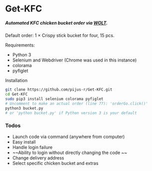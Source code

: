 # Get-KFC
##### Automated KFC chicken bucket order via [WOLT](https://wolt.com/lt/discovery). 

Default order: 1 × Crispy stick bucket for four, 15 pcs.

 Requirements:
  - Python 3 
  - Selenium and Webdriver (Chrome was used in this instance)
  - colorama
  - pyfiglet
  
 Installation

 ```sh
 git clone https://github.com/pijus-r/Get-KFC.git
 cd Get-KFC
 sudo pip3 install selenium colorama pyfiglet
 # Uncomment to make an actual order (line 77): 'orderGo.click()'
 python3 bucket.py
 # or 'python bucket.py' if Python version 3 is your default 
```

### Todos

 - Launch code via command (anywhere from computer)
 - Easy install 
 - Handle login failure
 - ~~Ability to login without directly changing the code ~~
 - Change delivery address 
 - Select specific chicken bucket and extras
